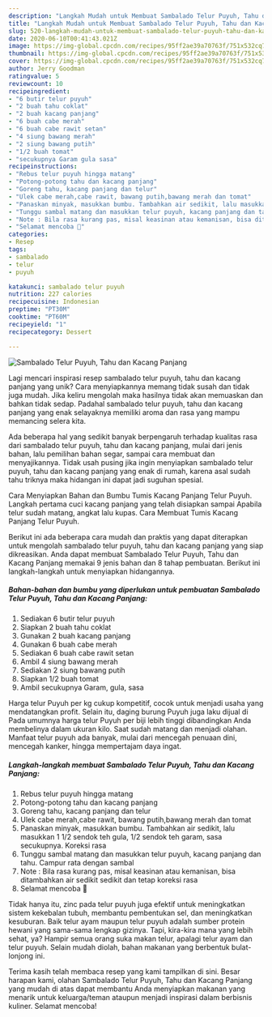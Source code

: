 ```yaml
---
description: "Langkah Mudah untuk Membuat Sambalado Telur Puyuh, Tahu dan Kacang Panjang Anti Gagal"
title: "Langkah Mudah untuk Membuat Sambalado Telur Puyuh, Tahu dan Kacang Panjang Anti Gagal"
slug: 520-langkah-mudah-untuk-membuat-sambalado-telur-puyuh-tahu-dan-kacang-panjang-anti-gagal
date: 2020-06-10T00:41:43.021Z
image: https://img-global.cpcdn.com/recipes/95ff2ae39a70763f/751x532cq70/sambalado-telur-puyuh-tahu-dan-kacang-panjang-foto-resep-utama.jpg
thumbnail: https://img-global.cpcdn.com/recipes/95ff2ae39a70763f/751x532cq70/sambalado-telur-puyuh-tahu-dan-kacang-panjang-foto-resep-utama.jpg
cover: https://img-global.cpcdn.com/recipes/95ff2ae39a70763f/751x532cq70/sambalado-telur-puyuh-tahu-dan-kacang-panjang-foto-resep-utama.jpg
author: Jerry Goodman
ratingvalue: 5
reviewcount: 10
recipeingredient:
- "6 butir telur puyuh"
- "2 buah tahu coklat"
- "2 buah kacang panjang"
- "6 buah cabe merah"
- "6 buah cabe rawit setan"
- "4 siung bawang merah"
- "2 siung bawang putih"
- "1/2 buah tomat"
- "secukupnya Garam gula sasa"
recipeinstructions:
- "Rebus telur puyuh hingga matang"
- "Potong-potong tahu dan kacang panjang"
- "Goreng tahu, kacang panjang dan telur"
- "Ulek cabe merah,cabe rawit, bawang putih,bawang merah dan tomat"
- "Panaskan minyak, masukkan bumbu. Tambahkan air sedikit, lalu masukkan 1 1/2 sendok teh gula, 1/2 sendok teh garam, sasa secukupnya. Koreksi rasa"
- "Tunggu sambal matang dan masukkan telur puyuh, kacang panjang dan tahu. Campur rata dengan sambal"
- "Note : Bila rasa kurang pas, misal keasinan atau kemanisan, bisa ditambahkan air sedikit sedikit dan tetap koreksi rasa"
- "Selamat mencoba 🥰"
categories:
- Resep
tags:
- sambalado
- telur
- puyuh

katakunci: sambalado telur puyuh 
nutrition: 227 calories
recipecuisine: Indonesian
preptime: "PT30M"
cooktime: "PT60M"
recipeyield: "1"
recipecategory: Dessert

---
```



![Sambalado Telur Puyuh, Tahu dan Kacang Panjang](https://img-global.cpcdn.com/recipes/95ff2ae39a70763f/751x532cq70/sambalado-telur-puyuh-tahu-dan-kacang-panjang-foto-resep-utama.jpg)

Lagi mencari inspirasi resep sambalado telur puyuh, tahu dan kacang panjang yang unik? Cara menyiapkannya memang tidak susah dan tidak juga mudah. Jika keliru mengolah maka hasilnya tidak akan memuaskan dan bahkan tidak sedap. Padahal sambalado telur puyuh, tahu dan kacang panjang yang enak selayaknya memiliki aroma dan rasa yang mampu memancing selera kita.

Ada beberapa hal yang sedikit banyak berpengaruh terhadap kualitas rasa dari sambalado telur puyuh, tahu dan kacang panjang, mulai dari jenis bahan, lalu pemilihan bahan segar, sampai cara membuat dan menyajikannya. Tidak usah pusing jika ingin menyiapkan sambalado telur puyuh, tahu dan kacang panjang yang enak di rumah, karena asal sudah tahu triknya maka hidangan ini dapat jadi suguhan spesial.

Cara Menyiapkan Bahan dan Bumbu Tumis Kacang Panjang Telur Puyuh. Langkah pertama cuci kacang panjang yang telah disiapkan sampai Apabila telur sudah matang, angkat lalu kupas. Cara Membuat Tumis Kacang Panjang Telur Puyuh.


Berikut ini ada beberapa cara mudah dan praktis yang dapat diterapkan untuk mengolah sambalado telur puyuh, tahu dan kacang panjang yang siap dikreasikan. Anda dapat membuat Sambalado Telur Puyuh, Tahu dan Kacang Panjang memakai 9 jenis bahan dan 8 tahap pembuatan. Berikut ini langkah-langkah untuk menyiapkan hidangannya.

<!--inarticleads1-->

##### Bahan-bahan dan bumbu yang diperlukan untuk pembuatan Sambalado Telur Puyuh, Tahu dan Kacang Panjang:

1. Sediakan 6 butir telur puyuh
1. Siapkan 2 buah tahu coklat
1. Gunakan 2 buah kacang panjang
1. Gunakan 6 buah cabe merah
1. Sediakan 6 buah cabe rawit setan
1. Ambil 4 siung bawang merah
1. Sediakan 2 siung bawang putih
1. Siapkan 1/2 buah tomat
1. Ambil secukupnya Garam, gula, sasa


Harga telur Puyuh per kg cukup kompetitif, cocok untuk menjadi usaha yang mendatangkan profit. Selain itu, daging burung Puyuh juga laku dijual di Pada umumnya harga telur Puyuh per biji lebih tinggi dibandingkan Anda membelinya dalam ukuran kilo. Saat sudah matang dan menjadi olahan. Manfaat telur puyuh ada banyak, mulai dari mencegah penuaan dini, mencegah kanker, hingga mempertajam daya ingat. 

<!--inarticleads2-->

##### Langkah-langkah membuat Sambalado Telur Puyuh, Tahu dan Kacang Panjang:

1. Rebus telur puyuh hingga matang
1. Potong-potong tahu dan kacang panjang
1. Goreng tahu, kacang panjang dan telur
1. Ulek cabe merah,cabe rawit, bawang putih,bawang merah dan tomat
1. Panaskan minyak, masukkan bumbu. Tambahkan air sedikit, lalu masukkan 1 1/2 sendok teh gula, 1/2 sendok teh garam, sasa secukupnya. Koreksi rasa
1. Tunggu sambal matang dan masukkan telur puyuh, kacang panjang dan tahu. Campur rata dengan sambal
1. Note : Bila rasa kurang pas, misal keasinan atau kemanisan, bisa ditambahkan air sedikit sedikit dan tetap koreksi rasa
1. Selamat mencoba 🥰


Tidak hanya itu, zinc pada telur puyuh juga efektif untuk meningkatkan sistem kekebalan tubuh, membantu pembentukan sel, dan meningkatkan kesuburan. Baik telur ayam maupun telur puyuh adalah sumber protein hewani yang sama-sama lengkap gizinya. Tapi, kira-kira mana yang lebih sehat, ya? Hampir semua orang suka makan telur, apalagi telur ayam dan telur puyuh. Selain mudah diolah, bahan makanan yang berbentuk bulat-lonjong ini. 

Terima kasih telah membaca resep yang kami tampilkan di sini. Besar harapan kami, olahan Sambalado Telur Puyuh, Tahu dan Kacang Panjang yang mudah di atas dapat membantu Anda menyiapkan makanan yang menarik untuk keluarga/teman ataupun menjadi inspirasi dalam berbisnis kuliner. Selamat mencoba!
